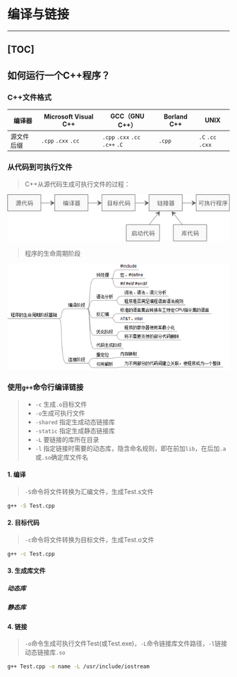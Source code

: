 # 编译与链接
---
[TOC]
---

## 如何运行一个C++程序？


### C++文件格式
| 编译器 | Microsoft Visual C++ | GCC（GNU C++）       | Borland C++ | UNIX       |
| ------ | -------------------- | -------------------- | ----------- | ---------- |
| 源文件后缀   | `.cpp` `.cxx` `.cc`         | `.cpp` `.cxx` `.cc` `.c++` `.C` | `.cpp`        | `.C` `.cc` `.cxx` |
### 从代码到可执行文件

> C++从源代码生成可执行文件的过程：

![20190813152426.png](https://raw.githubusercontent.com/itisl/Pic_Bed/master/img/20190813152426.png)
> 程序的生命周期阶段

![20190917163730.png](https://raw.githubusercontent.com/itisl/Pic_Bed/master/img/20190917163730.png)

### 使用`g++`命令行编译链接
> - `-c` 生成`.o`目标文件
> - `-o`生成可执行文件
> - `-shared` 指定生成动态链接库
> - `-static` 指定生成静态链接库
> - `-L` 要链接的库所在目录
> - `-l` 指定链接时需要的动态库，隐含命名规则，即在前加`lib`，在后加`.a`或`.so`确定库文件名
#### 1. 编译
> 
> `-S`命令将文件转换为汇编文件，生成Test.s文件
```sh
g++ -S Test.cpp
```
#### 2. 目标代码
> `-c`命令将文件转换为目标文件，生成Test.o文件

```sh
g++ -c Test.cpp
```
#### 3. 生成库文件
##### 动态库
##### 静态库

#### 4. 链接
> `-o`命令生成可执行文件Test(或Test.exe)，`-L`命令链接库文件路径，`-l`链接动态链接库`.so`

```sh
g++ Test.cpp -o name -L /usr/include/iostream
```

